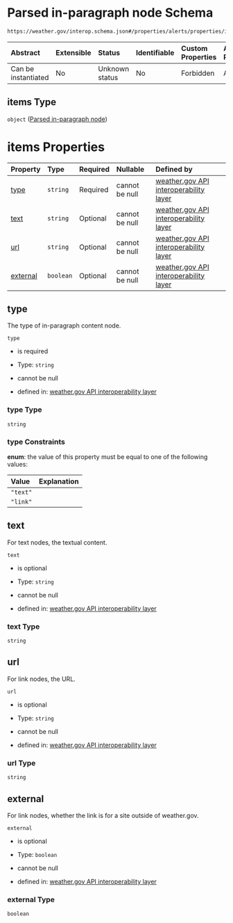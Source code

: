 # Parsed in-paragraph node Schema

```txt
https://weather.gov/interop.schema.json#/properties/alerts/properties/items/items/properties/description/items/properties/nodes/items
```



| Abstract            | Extensible | Status         | Identifiable | Custom Properties | Additional Properties | Access Restrictions | Defined In                                                                                                 |
| :------------------ | :--------- | :------------- | :----------- | :---------------- | :-------------------- | :------------------ | :--------------------------------------------------------------------------------------------------------- |
| Can be instantiated | No         | Unknown status | No           | Forbidden         | Allowed               | none                | [interop-layer.schema.json\*](../../../api-interop-layer/interop-layer.schema.json "open original schema") |

## items Type

`object` ([Parsed in-paragraph node](interop-layer-properties-point-alerts-properties-list-of-alerts-alert-properties-list-of-parsed-content-nodes-parsed-content-node-properties-list-of-parsed-in-paragraph-nodes-parsed-in-paragraph-node.md))

# items Properties

| Property              | Type      | Required | Nullable       | Defined by                                                                                                                                                                                                                                                                                                                                                                                                                           |
| :-------------------- | :-------- | :------- | :------------- | :----------------------------------------------------------------------------------------------------------------------------------------------------------------------------------------------------------------------------------------------------------------------------------------------------------------------------------------------------------------------------------------------------------------------------------- |
| [type](#type)         | `string`  | Required | cannot be null | [weather.gov API interoperability layer](interop-layer-properties-point-alerts-properties-list-of-alerts-alert-properties-list-of-parsed-content-nodes-parsed-content-node-properties-list-of-parsed-in-paragraph-nodes-parsed-in-paragraph-node-properties-type.md "https://weather.gov/interop.schema.json#/properties/alerts/properties/items/items/properties/description/items/properties/nodes/items/properties/type")         |
| [text](#text)         | `string`  | Optional | cannot be null | [weather.gov API interoperability layer](interop-layer-properties-point-alerts-properties-list-of-alerts-alert-properties-list-of-parsed-content-nodes-parsed-content-node-properties-list-of-parsed-in-paragraph-nodes-parsed-in-paragraph-node-properties-text.md "https://weather.gov/interop.schema.json#/properties/alerts/properties/items/items/properties/description/items/properties/nodes/items/properties/text")         |
| [url](#url)           | `string`  | Optional | cannot be null | [weather.gov API interoperability layer](interop-layer-properties-point-alerts-properties-list-of-alerts-alert-properties-list-of-parsed-content-nodes-parsed-content-node-properties-list-of-parsed-in-paragraph-nodes-parsed-in-paragraph-node-properties-url.md "https://weather.gov/interop.schema.json#/properties/alerts/properties/items/items/properties/description/items/properties/nodes/items/properties/url")           |
| [external](#external) | `boolean` | Optional | cannot be null | [weather.gov API interoperability layer](interop-layer-properties-point-alerts-properties-list-of-alerts-alert-properties-list-of-parsed-content-nodes-parsed-content-node-properties-list-of-parsed-in-paragraph-nodes-parsed-in-paragraph-node-properties-external.md "https://weather.gov/interop.schema.json#/properties/alerts/properties/items/items/properties/description/items/properties/nodes/items/properties/external") |

## type

The type of in-paragraph content node.

`type`

* is required

* Type: `string`

* cannot be null

* defined in: [weather.gov API interoperability layer](interop-layer-properties-point-alerts-properties-list-of-alerts-alert-properties-list-of-parsed-content-nodes-parsed-content-node-properties-list-of-parsed-in-paragraph-nodes-parsed-in-paragraph-node-properties-type.md "https://weather.gov/interop.schema.json#/properties/alerts/properties/items/items/properties/description/items/properties/nodes/items/properties/type")

### type Type

`string`

### type Constraints

**enum**: the value of this property must be equal to one of the following values:

| Value    | Explanation |
| :------- | :---------- |
| `"text"` |             |
| `"link"` |             |

## text

For text nodes, the textual content.

`text`

* is optional

* Type: `string`

* cannot be null

* defined in: [weather.gov API interoperability layer](interop-layer-properties-point-alerts-properties-list-of-alerts-alert-properties-list-of-parsed-content-nodes-parsed-content-node-properties-list-of-parsed-in-paragraph-nodes-parsed-in-paragraph-node-properties-text.md "https://weather.gov/interop.schema.json#/properties/alerts/properties/items/items/properties/description/items/properties/nodes/items/properties/text")

### text Type

`string`

## url

For link nodes, the URL.

`url`

* is optional

* Type: `string`

* cannot be null

* defined in: [weather.gov API interoperability layer](interop-layer-properties-point-alerts-properties-list-of-alerts-alert-properties-list-of-parsed-content-nodes-parsed-content-node-properties-list-of-parsed-in-paragraph-nodes-parsed-in-paragraph-node-properties-url.md "https://weather.gov/interop.schema.json#/properties/alerts/properties/items/items/properties/description/items/properties/nodes/items/properties/url")

### url Type

`string`

## external

For link nodes, whether the link is for a site outside of weather.gov.

`external`

* is optional

* Type: `boolean`

* cannot be null

* defined in: [weather.gov API interoperability layer](interop-layer-properties-point-alerts-properties-list-of-alerts-alert-properties-list-of-parsed-content-nodes-parsed-content-node-properties-list-of-parsed-in-paragraph-nodes-parsed-in-paragraph-node-properties-external.md "https://weather.gov/interop.schema.json#/properties/alerts/properties/items/items/properties/description/items/properties/nodes/items/properties/external")

### external Type

`boolean`
